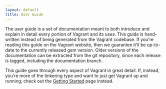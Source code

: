 ```yaml
---
layout: default
title: User Guide
---
```

The user guide is a set of documentation meant to both introduce and
explain in detail every portion of Vagrant and its uses. This guide
is hand-written instead of being generated from the Vagrant codebase.
If you're reading this guide on the Vagrant website, then we guarantee
it'll be up-to-date to the currently released gem version. Older versions
of the documentation can be extracted from the git repository, since each
release is tagged, including the documentation branch.

This guide goes through every aspect of Vagrant in great detail. If, instead,
you're more of the tinkering type and want to just get Vagrant up and running,
check out the [Getting Started](#) page instead.


